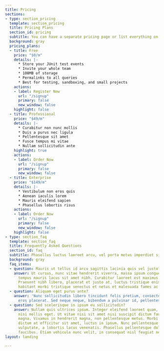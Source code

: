 ```yaml
---
title: Pricing
sections:
- type: section_pricing
  template: section_pricing
  title: Pricing Plans
  section_id: pricing
  subtitle: You can have a separate pricing page or list everything on the home page.
  background: gray
  pricing_plans:
  - title: Free
    price: "$0/m"
    details: |-
      * Store your JUnit test events
      * Invite your whole team
      * 100MB of storage
      * Permalinks to all queries
      * Best for testing, sandboxing, and small projects
    actions:
    - label: Register Now
      url: "/signup"
      primary: false
      new_window: false
    highlight: false
  - title: Professional
    price: "$49/m"
    details: |-
      * Curabitur non nunc mollis
      * Duis a purus nec ligula
      * Pellentesque sit amet
      * Fusce tempus mi vitae
      * Nullam sollicitudin ante
    highlight: true
    actions:
    - label: Order Now
      url: "/signup"
      primary: false
      new_window: false
  - title: Enterprise
    price: "$149/m"
    details: |-
      * Vestibulum non eros quis
      * Aenean iaculis lorem
      * Mauris eleifend sapien
      * Phasellus lobortis risus
    actions:
    - label: Order Now
      url: "/signup"
      primary: false
      new_window: false
    highlight: false
- type: section_faq
  template: section_faq
  title: Frequently Asked Questions
  section_id: faq
  subtitle: Phasellus luctus laoreet arcu, vel porta metus imperdiet sit amet.
  background: gray
  faq_items:
  - question: Mauris ut tellus id arcu sagittis lacinia quis vel justo?
    answer: Ut cursus, nunc vitae hendrerit viverra, massa ipsum congue quam, sed
      tempus mauris lacus sit amet nibh. Curabitur laoreet est maximus mollis feugiat.
      Praesent nibh libero, placerat et justo at, luctus tristique enim. Pellentesque
      habitant morbi tristique senectus et netus et malesuada fames ac turpis egestas.
  - question: Aliquam eget purus ante?
    answer: 'Nunc sollicitudin libero tincidunt felis pretium, consectetur aliquam
      eros placerat. Sed neque neque, bibendum a pulvinar id, pellentesque eget velit. '
  - question: Sed scelerisque in ipsum eu sollicitudin?
    answer: Nullam quis ultrices ipsum. Integer eleifend laoreet quam, ac dignissim
      nisi mollis eget. Ut vitae nisi sit amet nisi suscipit dictum faucibus eget
      magna. Vivamus in hendrerit magna, non pellentesque metus. Morbi orci odio,
      dictum at efficitur sit amet, luctus in ipsum. Nunc pellentesque mi vel dui
      vulputate, a lobortis lacus venenatis. Phasellus pellentesque dolor id feugiat
      faucibus. Etiam vehicula nunc velit, in consequat nisl feugiat nec.
layout: landing

---
```

